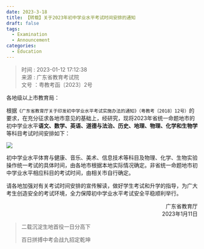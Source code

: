 ```yaml
---
date: 2023-3-18
title: 【转载】关于2023年初中学业水平考试时间安排的通知
draft: false
tags:
  - Examination
  - Announcement
categories:
  - Education
---
```


>时间 : 2023-01-12 17:12:38 <br>
>来源 : 广东省教育考试院 <br>
>文号 ：粤教考函〔2023〕2号

各地级以上市教育局：

根据`《广东省教育厅关于印发初中学业水平考试实施办法的通知》（粤教考〔2018〕12号）`的要求，在充分征求各地市意见的基础上，经研究，现将2023年省统一命题地市的初中学业水平**语文、数学、英语、道德与法治、历史、地理、物理、化学和生物学**等科目考试时间安排如下：

![](<https://eea.gd.gov.cn/img/0/979/979440/4080537.png>)

初中学业水平体育与健康、音乐、美术、信息技术等科目及物理、化学、生物实验操作统一考试的具体时间，由各地市根据本地实际情况确定。非省统一命题地市初中学业水平相应科目的考试时间，由相关市自行确定。

请各地加强对有关考试时间安排的宣传解读，做好学生考试和升学的指导，为广大考生创造安全的考试环境，全力保障初中学业水平考试安全平稳顺利举行。

<span style="display:block;text-align:right;">广东省教育厅</span> 
<span style="display:block;text-align:right;">2023年1月11日</span>

>二载沉淀生地首役一日分高下
>
>百日拼搏中考会战九招定乾坤
